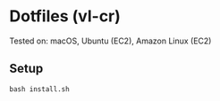 # Dotfiles (vl-cr)

Tested on: macOS, Ubuntu (EC2), Amazon Linux (EC2)

## Setup

```shell
bash install.sh
```
